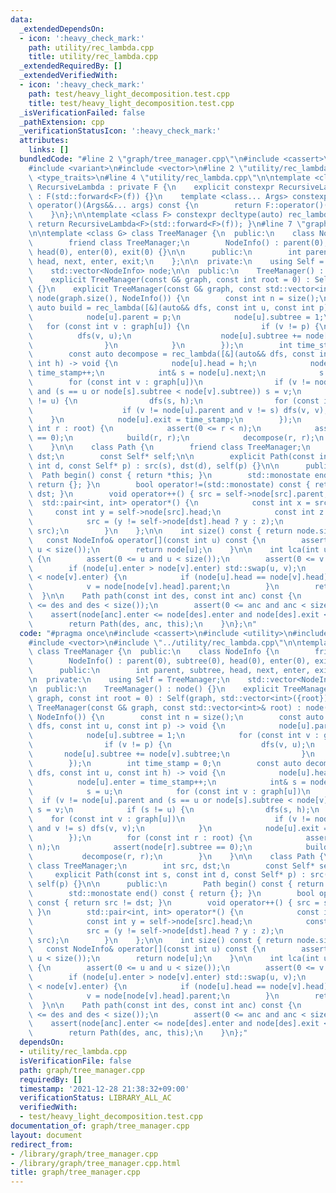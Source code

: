 ```yaml
---
data:
  _extendedDependsOn:
  - icon: ':heavy_check_mark:'
    path: utility/rec_lambda.cpp
    title: utility/rec_lambda.cpp
  _extendedRequiredBy: []
  _extendedVerifiedWith:
  - icon: ':heavy_check_mark:'
    path: test/heavy_light_decomposition.test.cpp
    title: test/heavy_light_decomposition.test.cpp
  _isVerificationFailed: false
  _pathExtension: cpp
  _verificationStatusIcon: ':heavy_check_mark:'
  attributes:
    links: []
  bundledCode: "#line 2 \"graph/tree_manager.cpp\"\n#include <cassert>\n#include <utility>\n\
    #include <variant>\n#include <vector>\n#line 2 \"utility/rec_lambda.cpp\"\n#include\
    \ <type_traits>\n#line 4 \"utility/rec_lambda.cpp\"\n\ntemplate <class F> struct\
    \ RecursiveLambda : private F {\n    explicit constexpr RecursiveLambda(F&& f)\
    \ : F(std::forward<F>(f)) {}\n    template <class... Args> constexpr decltype(auto)\
    \ operator()(Args&&... args) const {\n        return F::operator()(*this, std::forward<Args>(args)...);\n\
    \    }\n};\n\ntemplate <class F> constexpr decltype(auto) rec_lambda(F&& f) {\
    \ return RecursiveLambda<F>(std::forward<F>(f)); }\n#line 7 \"graph/tree_manager.cpp\"\
    \n\ntemplate <class G> class TreeManager {\n  public:\n    class NodeInfo {\n\
    \        friend class TreeManager;\n        NodeInfo() : parent(0), subtree(0),\
    \ head(0), enter(0), exit(0) {}\n\n      public:\n        int parent, subtree,\
    \ head, next, enter, exit;\n    };\n\n  private:\n    using Self = TreeManager;\n\
    \    std::vector<NodeInfo> node;\n\n  public:\n    TreeManager() : node() {}\n\
    \    explicit TreeManager(const G& graph, const int root = 0) : Self(graph, std::vector<int>({root}))\
    \ {}\n    explicit TreeManager(const G& graph, const std::vector<int>& root) :\
    \ node(graph.size(), NodeInfo()) {\n        const int n = size();\n        const\
    \ auto build = rec_lambda([&](auto&& dfs, const int u, const int p) -> void {\n\
    \            node[u].parent = p;\n            node[u].subtree = 1;\n         \
    \   for (const int v : graph[u]) {\n                if (v != p) {\n          \
    \          dfs(v, u);\n                    node[u].subtree += node[v].subtree;\n\
    \                }\n            }\n        });\n        int time_stamp = 0;\n\
    \        const auto decompose = rec_lambda([&](auto&& dfs, const int u, const\
    \ int h) -> void {\n            node[u].head = h;\n            node[u].enter =\
    \ time_stamp++;\n            int& s = node[u].next;\n            s = u;\n    \
    \        for (const int v : graph[u])\n                if (v != node[u].parent\
    \ and (s == u or node[s].subtree < node[v].subtree)) s = v;\n            if (s\
    \ != u) {\n                dfs(s, h);\n                for (const int v : graph[u])\n\
    \                    if (v != node[u].parent and v != s) dfs(v, v);\n        \
    \    }\n            node[u].exit = time_stamp;\n        });\n        for (const\
    \ int r : root) {\n            assert(0 <= r < n);\n            assert(node[r].subtree\
    \ == 0);\n            build(r, r);\n            decompose(r, r);\n        }\n\
    \    }\n\n    class Path {\n        friend class TreeManager;\n        int src,\
    \ dst;\n        const Self* self;\n\n        explicit Path(const int s, const\
    \ int d, const Self* p) : src(s), dst(d), self(p) {}\n\n      public:\n      \
    \  Path begin() const { return *this; }\n        std::monostate end() const {\
    \ return {}; }\n        bool operator!=(std::monostate) const { return src !=\
    \ dst; }\n        void operator++() { src = self->node[src].parent; }\n      \
    \  std::pair<int, int> operator*() {\n            const int x = src;\n       \
    \     const int y = self->node[src].head;\n            const int z = self->node[dst].next;\n\
    \            src = (y != self->node[dst].head ? y : z);\n            return std::make_pair(x,\
    \ src);\n        }\n    };\n\n    int size() const { return node.size(); }\n \
    \   const NodeInfo& operator[](const int u) const {\n        assert(0 <= u and\
    \ u < size());\n        return node[u];\n    }\n\n    int lca(int u, int v) const\
    \ {\n        assert(0 <= u and u < size());\n        assert(0 <= v and v < size());\n\
    \        if (node[u].enter > node[v].enter) std::swap(u, v);\n        while (node[u].enter\
    \ < node[v].enter) {\n            if (node[u].head == node[v].head) return u;\n\
    \            v = node[node[v].head].parent;\n        }\n        return v;\n  \
    \  }\n\n    Path path(const int des, const int anc) const {\n        assert(0\
    \ <= des and des < size());\n        assert(0 <= anc and anc < size());\n    \
    \    assert(node[anc].enter <= node[des].enter and node[des].exit <= node[anc].exit);\n\
    \        return Path(des, anc, this);\n    }\n};\n"
  code: "#pragma once\n#include <cassert>\n#include <utility>\n#include <variant>\n\
    #include <vector>\n#include \"../utility/rec_lambda.cpp\"\n\ntemplate <class G>\
    \ class TreeManager {\n  public:\n    class NodeInfo {\n        friend class TreeManager;\n\
    \        NodeInfo() : parent(0), subtree(0), head(0), enter(0), exit(0) {}\n\n\
    \      public:\n        int parent, subtree, head, next, enter, exit;\n    };\n\
    \n  private:\n    using Self = TreeManager;\n    std::vector<NodeInfo> node;\n\
    \n  public:\n    TreeManager() : node() {}\n    explicit TreeManager(const G&\
    \ graph, const int root = 0) : Self(graph, std::vector<int>({root})) {}\n    explicit\
    \ TreeManager(const G& graph, const std::vector<int>& root) : node(graph.size(),\
    \ NodeInfo()) {\n        const int n = size();\n        const auto build = rec_lambda([&](auto&&\
    \ dfs, const int u, const int p) -> void {\n            node[u].parent = p;\n\
    \            node[u].subtree = 1;\n            for (const int v : graph[u]) {\n\
    \                if (v != p) {\n                    dfs(v, u);\n             \
    \       node[u].subtree += node[v].subtree;\n                }\n            }\n\
    \        });\n        int time_stamp = 0;\n        const auto decompose = rec_lambda([&](auto&&\
    \ dfs, const int u, const int h) -> void {\n            node[u].head = h;\n  \
    \          node[u].enter = time_stamp++;\n            int& s = node[u].next;\n\
    \            s = u;\n            for (const int v : graph[u])\n              \
    \  if (v != node[u].parent and (s == u or node[s].subtree < node[v].subtree))\
    \ s = v;\n            if (s != u) {\n                dfs(s, h);\n            \
    \    for (const int v : graph[u])\n                    if (v != node[u].parent\
    \ and v != s) dfs(v, v);\n            }\n            node[u].exit = time_stamp;\n\
    \        });\n        for (const int r : root) {\n            assert(0 <= r <\
    \ n);\n            assert(node[r].subtree == 0);\n            build(r, r);\n \
    \           decompose(r, r);\n        }\n    }\n\n    class Path {\n        friend\
    \ class TreeManager;\n        int src, dst;\n        const Self* self;\n\n   \
    \     explicit Path(const int s, const int d, const Self* p) : src(s), dst(d),\
    \ self(p) {}\n\n      public:\n        Path begin() const { return *this; }\n\
    \        std::monostate end() const { return {}; }\n        bool operator!=(std::monostate)\
    \ const { return src != dst; }\n        void operator++() { src = self->node[src].parent;\
    \ }\n        std::pair<int, int> operator*() {\n            const int x = src;\n\
    \            const int y = self->node[src].head;\n            const int z = self->node[dst].next;\n\
    \            src = (y != self->node[dst].head ? y : z);\n            return std::make_pair(x,\
    \ src);\n        }\n    };\n\n    int size() const { return node.size(); }\n \
    \   const NodeInfo& operator[](const int u) const {\n        assert(0 <= u and\
    \ u < size());\n        return node[u];\n    }\n\n    int lca(int u, int v) const\
    \ {\n        assert(0 <= u and u < size());\n        assert(0 <= v and v < size());\n\
    \        if (node[u].enter > node[v].enter) std::swap(u, v);\n        while (node[u].enter\
    \ < node[v].enter) {\n            if (node[u].head == node[v].head) return u;\n\
    \            v = node[node[v].head].parent;\n        }\n        return v;\n  \
    \  }\n\n    Path path(const int des, const int anc) const {\n        assert(0\
    \ <= des and des < size());\n        assert(0 <= anc and anc < size());\n    \
    \    assert(node[anc].enter <= node[des].enter and node[des].exit <= node[anc].exit);\n\
    \        return Path(des, anc, this);\n    }\n};"
  dependsOn:
  - utility/rec_lambda.cpp
  isVerificationFile: false
  path: graph/tree_manager.cpp
  requiredBy: []
  timestamp: '2021-12-28 21:38:32+09:00'
  verificationStatus: LIBRARY_ALL_AC
  verifiedWith:
  - test/heavy_light_decomposition.test.cpp
documentation_of: graph/tree_manager.cpp
layout: document
redirect_from:
- /library/graph/tree_manager.cpp
- /library/graph/tree_manager.cpp.html
title: graph/tree_manager.cpp
---
```

